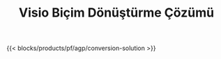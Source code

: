 ﻿---
title: Visio Biçim Dönüştürme Çözümü 
weight: 7730
url: /tr/conversion
limit: 
description: VSDX, VSX, VTX, VDX, VSSX, VSTX, VSDM, VSSM ve VSTM dosya biçimlerini dönüştürmek için API'ler ve Ücretsiz Uygulamalar
---
{{< blocks/products/pf/agp/conversion-solution >}} 
